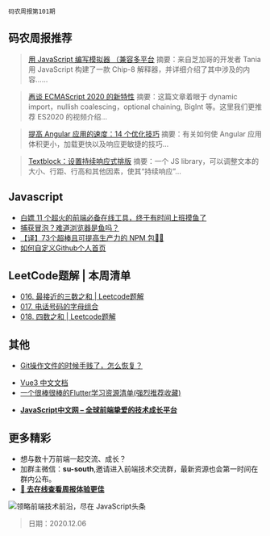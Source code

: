 `码农周报第101期`

## 码农周报推荐

> [用 JavaScript 编写模拟器 （兼容多平台](https://javascriptweekly.com/link/87015/web)
> 摘要：来自芝加哥的开发者 Tania 用 JavaScript 构建了一款 Chip-8 解释器，并详细介绍了其中涉及的内容……


> [再谈 ECMAScript 2020 的新特性](https://javascriptweekly.com/link/87018/web)
> 摘要：这篇文章着眼于 dynamic import，nullish coalescing，optional chaining, BigInt 等。这里我们更推荐 ES2020 的视频介绍…

> [提高 Angular 应用的速度：14 个优化技巧](https://javascriptweekly.com/link/87027/web)
> 摘要：有关如何使 Angular 应用体积更小，加载更快以及响应更敏捷的技巧…


> [Textblock：设置持续响应式排版](https://javascriptweekly.com/link/63264/web)
> 摘要：一个 JS library，可以调整文本的大小、行距、行高和其他因素，使其“持续响应”…


## Javascript

+  [白嫖 11 个超火的前端必备在线工具，终于有时间上班摸鱼了](https://juejin.cn/post/6902035357062332423)
+  [捕获冒泡？难道浏览器是鱼吗？](https://www.javascriptc.com/4781.html)
+  [【译】73个超棒且可提高生产力的 NPM 包🚀🌱](https://www.javascriptc.com/4721.html)
+  [如何自定义Github个人首页](https://www.javascriptc.com/4696.html)


## LeetCode题解 | 本周清单
- [016. 最接近的三数之和 | Leetcode题解](https://mp.weixin.qq.com/s/D-z5qCYAiRZbhARk1DWZQg)
- [017. 电话号码的字母组合](https://mp.weixin.qq.com/s/yqyF0tvqrAgFYhKk9jVxkA)
- [018. 四数之和 | Leetcode题解](https://mp.weixin.qq.com/s/FuRXVhUtt0TeiUPnIAhjQQ)


## 其他

- [Git操作文件的时候手贱了，怎么恢复？](https://www.javascriptc.com/4680.html)
+ [Vue3 中文文档](https://www.javascriptc.com/vue3js/)
+ [一个很棒很棒的Flutter学习资源清单(强烈推荐收藏)](https://www.javascriptc.com/4652.html)
- **[JavaScript中文网 – 全球前端挚爱的技术成长平台](https://www.javascriptc.com/)**


## 更多精彩

- 想与数十万前端一起交流、成长？
- 加群主微信：**su-south**,邀请进入前端技术交流群，最新资源也会第一时间在群内公布。
- **[:lollipop: 去在线查看周报体验更佳](https://www.javascriptc.com/category/javascript-weekly)**

![领略前端技术前沿，尽在 JavaScript头条](https://user-images.githubusercontent.com/18324563/100540104-2b5d5a00-3276-11eb-90b4-1a8d6a4444b8.png)

> 日期：2020.12.06
